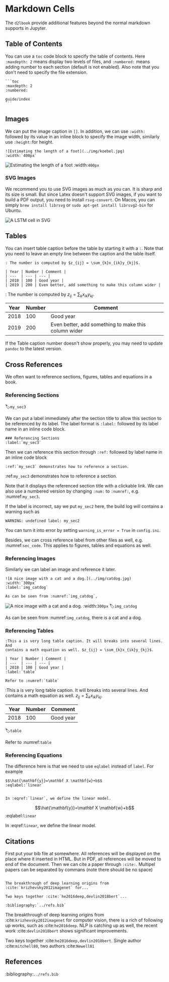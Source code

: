 # Markdown Cells

The `d2lbook` provide additional features beyond the normal markdown supports in
Jupyter.

## Table of Contents

You can use a `toc` code block to specify the table of contents.
Here `:maxdepth: 2` means display two levels of files, and `:numbered:` means
adding number to each section (default is not enabled). Also note that you don't
need to specify the file extension.

`````
```toc
:maxdepth: 2
:numbered:

guide/index
```
`````

## Images


We can put the image caption in `[]`. In addition, we can use
`:width:` followed by its value in an inline block to specify the image width,
similarly use `:height:`for height.

```
![Estimating the length of a foot](../img/koebel.jpg)
:width:`400px`
```

![Estimating the length of a foot](../img/koebel.jpg)
:width:`400px`


### SVG Images

We recommend you to use SVG images as much as you can. It is sharp and its size
is small. But since Latex doesn't support SVG images, if you want to build a PDF
output, you need to install `rsvg-convert`. On Macos, you can simply
`brew install librsvg` or `sudo apt-get install librsvg2-bin` for Ubuntu.

![A LSTM cell in SVG](../img/lstm.svg)

## Tables

You can insert table caption before the table by starting it with a `:`. Note
that you need to leave an empty line between the caption and the table itself.

```
: The number is computed by $z_{ij} = \sum_{k}x_{ik}y_{kj}$.

| Year | Number | Comment |
| ---  | --- | --- |
| 2018 | 100 | Good year |
| 2019 | 200 | Even better, add something to make this column wider |
```

: The number is computed by $z_{ij} = \sum_{k}x_{ik}y_{kj}$.

| Year | Number | Comment |
| ---  | --- | --- |
| 2018 | 100 | Good year |
| 2019 | 200 | Even better, add something to make this column wider  |

If the Table caption number doesn't show properly, you may need to update
`pandoc` to the latest version.

## Cross References

We often want to reference sections, figures, tables and equations in a book.

### Referencing Sections
:label:`my_sec3`

We can put a label immediately after the section title to allow this section to
be referenced by its label. The label format is
`:label:` followed by its label name in an inline code block.

```
### Referencing Sections
:label:`my_sec3`
```

Then we can reference this section through `:ref:` followed by label name in an
inline code block

```
:ref:`my_sec3` demonstrates how to reference a section.
```

:ref:`my_sec3` demonstrates how to reference a section.


Note that it displays the referenced section title with a clickable link. We can
also use a numbered version by changing `:num:` to `:numref:`, e.g. :numref:`my_sec3`.

If the label is incorrect, say we put `my_sec2` here, the build log will
contains a warning such as

```
WARNING: undefined label: my_sec2
```

You can turn it into error by setting `warning_is_error = True` in
`config.ini`.

Besides, we can cross
reference label from other files as well, e.g. :numref:`sec_code`. This applies
to figures, tables and equations as well.


### Referencing Images

Similarly we can label an image and reference it later.

```
![A nice image with a cat and a dog.](../img/catdog.jpg)
:width:`300px`
:label:`img_catdog`

As can be seen from :numref:`img_catdog`,
```


![A nice image with a cat and a dog.](../img/catdog.jpg)
:width:`300px`
:label:`img_catdog`

As can be seen from :numref:`img_catdog`, there is a cat and a dog.

### Referencing Tables


```
:This a is very long table caption. It will breaks into several lines. And
contains a math equation as well. $z_{ij} = \sum_{k}x_{ik}y_{kj}$.

| Year | Number | Comment |
| ---  | --- | --- |
| 2018 | 100 | Good year |
:label:`table`

Refer to :numref:`table`

```


:This a is very long table caption. It will breaks into several lines. And
contains a math equation as well. $z_{ij} = \sum_{k}x_{ik}y_{kj}$.

| Year | Number | Comment |
| ---  | --- | --- |
| 2018 | 100 | Good year |
:label:`table`

Refer to :numref:`table`

### Referencing Equations

The difference here is that we need to use `eqlabel` instead of `label`. For
example

```
$$\hat{\mathbf{y}}=\mathbf X \mathbf{w}+b$$
:eqlabel:`linear`


In :eqref:`linear`, we define the linear model.
```

$$\hat{\mathbf{y}}=\mathbf X \mathbf{w}+b$$
:eqlabel:`linear`

In :eqref:`linear`, we define the linear model.


## Citations

First put your bib file at somewhere. All references will be displayed on the
place where it inserted in HTML. But in PDF, all references will be moved to end of
the document. Then we can cite a paper through `:cite:`. Multipel papers can be
separated by commans (note there should be no space)

```

The breakthrough of deep learning origins from :cite:`krizhevsky2012imagenet` for...

Two keys together :cite:`he2016deep,devlin2018bert`...

:bibliography:`../refs.bib`
```


The breakthrough of deep learning origins from :cite:`krizhevsky2012imagenet` for
computer vision, there is a rich of following up works, such as
:cite:`he2016deep`. NLP is catching up as well, the recent work
:cite:`devlin2018bert` shows significant improvements.

Two keys together :cite:`he2016deep,devlin2018bert`. Single author
:cite:`mitchell80`, two authors :cite:`Newell81`

## References

:bibliography:`../refs.bib`
